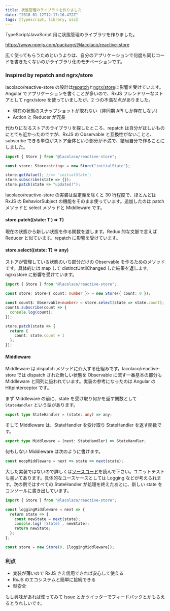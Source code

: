 ```yaml
---
title: 状態管理のライブラリを作りました
date: "2018-01-12T12:17:16.472Z"
tags: [typescript, library, oss]
---
```


TypeScript/JavaScript 用に状態管理のライブラリを作りました。

https://www.npmjs.com/package/@lacolaco/reactive-store

広く使ってもらうためというよりは、自分のアプリケーションで何度も同じコードを書きたくないのがライブラリ化のモチベーションです。

### Inspired by repatch and ngrx/store

lacolaco/reactive-store の設計は[repatch](https://github.com/jaystack/repatch/)と[ngrx/store](https://github.com/ngrx/platform/blob/master/docs/store/README.md)に影響を受けています。Angular でアプリケーションを書くことが多いので、RxJS フレンドリーなストアとして ngrx/store を使っていましたが、2 つの不満な点がありました。

- 現在の状態のスナップショットが取れない（非同期 API しか存在しない）
- Action と Reducer が冗長

代わりになるストアのライブラリを探したところ、repatch は自分がほしいものにとても近かったのですが、RxJS の Observable と互換性がないことと、subscribe できる単位がストア全体という部分が不満で、結局自分で作ることにしました。

```ts
import { Store } from "@lacolaco/reactive-store";

const store: Store<string> = new Store("initialState");

store.getValue(); //=> 'initialState';
store.subscribe(state => {});
store.patch(state => "updated!");
```

lacolaco/reactive-store の実装は型定義を除くと 30 行程度で、ほとんどは RxJS の BehaviorSubject の機能をそのまま使っています。追加したのは patch メソッドと select メソッドと Middleware です。

#### store.patch((state: T ) => T)

現在の状態から新しい状態を作る関数を渡します。Redux 的な文脈で言えば Reducer と似ています。repatch に影響を受けています。

#### store.select((state: T) => any)

ストアが管理している状態のいち部分だけの Observable を作るためのメソッドです。具体的には map して distinctUntilChanged した結果を返します。ngrx/store に影響を受けています。

```ts
import { Store } from "@lacolaco/reactive-store";

const store: Store<{ count: number }> = new Store({ count: 0 });

const count$: Observable<number> = store.select(state => state.count);
count$.subscribe(count => {
  console.log(count);
});

store.patch(state => {
  return {
    count: state.count + 1
  };
});
```

#### Middleware

Middleware は dispatch メソッドに介入する仕組みです。lacolaco/reactive-store では dispatch された新しい状態を Observable に流す一番基本の部分も Middleware と同列に扱われています。実装の参考になったのは Angular の HttpInterceptor です。

まず Middleware の前に、state を受け取り何かを返す関数として `StateHandler` という型があります。

```ts
export type StateHandler = (state: any) => any;
```

そして Middleware は、StateHandler を受け取り StateHandler を返す関数です。

```ts
export type Middleware = (next: StateHandler) => StateHandler;
```

何もしない Middleware は次のように書けます。

```ts
const noopMiddleware = next => state => next(state);
```

大した実装ではないので詳しくは[ソースコード](https://github.com/lacolaco/reactive-store#readme)を読んで下さい。ユニットテストも書いてあります。具体的なユースケースとしては Logging などが考えられます。次の例ではすべての StateHandler が処理を終えたあとに、新しい state をコンソールに書き出しています。

```ts
import { Store } from "@lacolaco/reactive-store";

const loggingMiddleware = next => {
  return state => {
    const newState = next(state);
    console.log(`[State]`, newState);
    return newState;
  };
};

const store = new Store(0, [loggingMiddleware]);
```

### 利点

- 実装が薄いので RxJS さえ信用できれば安心して使える
- RxJS のエコシステムと簡単に接続できる
- 型安全

もし興味があれば使ってみて Issue とかツイッターでフィードバックとかもらえるとうれしいです。
